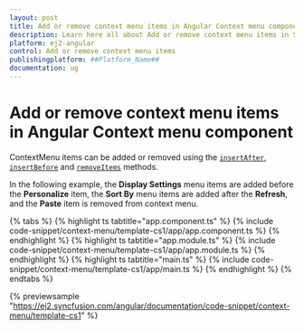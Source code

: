 ```yaml
---
layout: post
title: Add or remove context menu items in Angular Context menu component | Syncfusion
description: Learn here all about Add or remove context menu items in Syncfusion ##Platform_Name## Context menu component of Syncfusion Essential JS 2 and more.
platform: ej2-angular
control: Add or remove context menu items 
publishingplatform: ##Platform_Name##
documentation: ug
---
```


# Add or remove context menu items in Angular Context menu component

ContextMenu items can be added or removed using the [`insertAfter`](https://ej2.syncfusion.com/angular/documentation/api/menu#insertafter), [`insertBefore`](https://ej2.syncfusion.com/angular/documentation/api/menu#insertbefore) and [`removeItems`](https://ej2.syncfusion.com/angular/documentation/api/menu#removeitems) methods.

In the following example, the **Display Settings** menu items are added before the **Personalize** item, the **Sort By** menu items are added after the **Refresh**, and the **Paste** item is removed from context menu.

{% tabs %}
{% highlight ts tabtitle="app.component.ts" %}
{% include code-snippet/context-menu/template-cs1/app/app.component.ts %}
{% endhighlight %}
{% highlight ts tabtitle="app.module.ts" %}
{% include code-snippet/context-menu/template-cs1/app/app.module.ts %}
{% endhighlight %}
{% highlight ts tabtitle="main.ts" %}
{% include code-snippet/context-menu/template-cs1/app/main.ts %}
{% endhighlight %}
{% endtabs %}
  
{% previewsample "https://ej2.syncfusion.com/angular/documentation/code-snippet/context-menu/template-cs1" %}